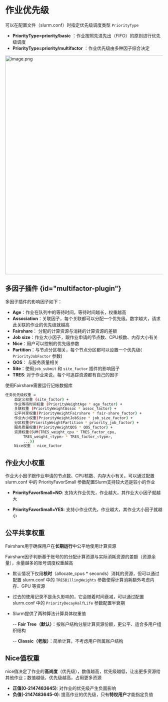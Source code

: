 # 作业优先级

可以在配置文件（slurm.conf）时指定优先级调度类型 `PriorityType`

- **PriorityType=priority/basic** ：作业按照先进先出（FIFO）的原则进行优先级调度
- **PriorityType=priority/multifactor** ：作业优先级由多种因子综合决定

<img src="priority-0.png" alt="image.png" width="700"/>

## 多因子插件 {id="multifactor-plugin"}

多因子插件的影响因子如下：

- **Age**：作业在队列中的等待时间，等待时间越长，权重越高
- **Association**：关联因子，每个关联都可以分配一个优先级。数字越大，请求此关联的作业的优先级就越高
- **Fairshare**： 分配的计算资源与消耗的计算资源的差额
- **Job size**：作业大小因子，跟作业申请的节点数、CPU核数、内存大小有关
- **Nice**：用户可以控制的优先级参数
- **Partition**：与节点分区相关，每个节点分区都可以设置一个优先级( `PriorityJobFactor` 参数)
- **QOS**： 与服务质量相关
- **Site**：使用`job_submit` 和 `site_factor` 插件的影响因子
- **TRES**: 对于作业来说，每个可追踪资源都有自己的因子

<note>使用Fairshare需要运行记帐数据库</note>

```bash
任务优先级权重 =
	自定义权重 (site_factor) +
	作业等待时间权重 (PriorityWeightAge * age_factor) +
	关联权重 (PriorityWeightAssoc * assoc_factor) +
    公平共享权重(PriorityWeightFairshare * fair-share_factor) +
	作业大小权重(PriorityWeightJobSize * job_size_factor) +
	分区权重(PriorityWeightPartition * priority_job_factor) +
	服务质量权重(PriorityWeightQOS * QOS_factor) +
	资源权重(SUM(TRES_weight_cpu * TRES_factor_cpu,
	    TRES_weight_<type> * TRES_factor_<type>,
	    ...))
	Nice权重 - nice_factor
```



## 作业大小权重

作业大小因子跟作业申请的节点数、CPU核数、内存大小有关。可以通过配置 slurm.conf 中的 PriorityFavorSmall 参数配置Slurm支持较大还是较小的作业

- **PriorityFavorSmall=NO**:  支持大作业优先，作业越大，其作业大小因子就越大

- **PriorityFavorSmall=YES**: 支持小作业优先，作业越大，其作业大小因子就越小



## 公平共享权重

Fairshare用于确保用户在**长期运行**中公平地使用计算资源

Fairshare因子判断基于账号的的分配计算资源与实际消耗资源的差额（资源余量），余量越多的账号调度权重越高

- 默认情况下仅用**核时**（allocate_cpus * seconds）消耗的资源，但可以通过配置 slurm.conf 中的 `TRESBillingWeights` 参数使得计算消耗额外考虑内存、GPU 等资源

- 过去的使用记录不是永久影响的，它会随着时间衰减，可以通过配置 slurm.conf 中的 `PriorityDecayHalfLife` 参数配置半衰期

- Slurm提供了两种算法计算具体权重值

  -- **Fair Tree（默认）**：按账户结构分层计算资源份额，更公平、适合多用户组织结构

  -- **Classic（老版）**：简单计算，不考虑用户所属账户结构



## Nice值权重

nice值决定了作业的**高尚度**（优先级），数值越高，优先级越低，让出更多资源给其他作业；数值越低，优先级越高，占用更多资源

- **正值(0-2147483645)**: 对作业的优先级产生负面影响
- **负值(-2147483645-0)**: 提高作业的优先级，只有**特权用户**才能指定负值
